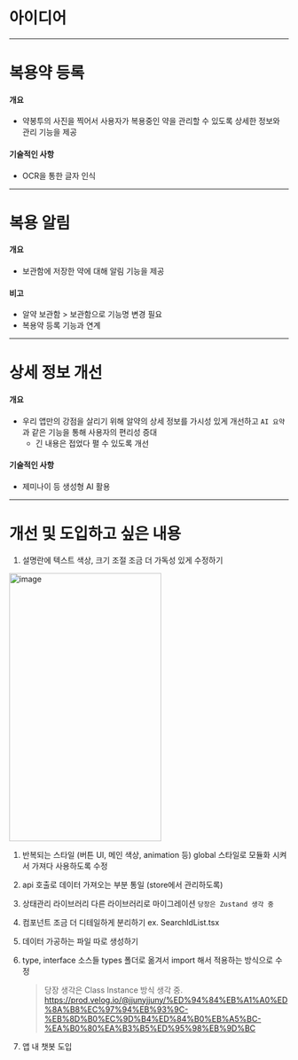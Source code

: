 # 아이디어

---

# 복용약 등록
#### 개요
- 약봉투의 사진을 찍어서 사용자가 복용중인 약을 관리할 수 있도록 상세한 정보와 관리 기능을 제공

#### 기술적인 사항
- OCR을 통한 글자 인식

---

# 복용 알림
#### 개요
- 보관함에 저장한 약에 대해 알림 기능을 제공

#### 비고
- 알약 보관함 > 보관함으로 기능명 변경 필요
- 복용약 등록 기능과 연계

---

# 상세 정보 개선
#### 개요
- 우리 앱만의 강점을 살리기 위해 알약의 상세 정보를 가시성 있게 개선하고 `AI 요약`과 같은 기능을 통해 사용자의 편리성 증대
  - 긴 내용은 접었다 펼 수 있도록 개선

#### 기술적인 사항
- 제미나이 등 생성형 AI 활용


---
# 개선 및 도입하고 싶은 내용
1. 설명란에 텍스트 색상, 크기 조절 조금 더 가독성 있게 수정하기

<img width="274" height="484" alt="image" src="https://github.com/user-attachments/assets/8a02bd97-4ff4-4c5a-b88f-48b5489ac9d9" />


1. 반복되는 스타일 (버튼 UI, 메인 색상, animation 등) global 스타일로 모듈화 시켜서 가져다 사용하도록 수정
2. api 호출로 데이터 가져오는 부분 통일 (store에서 관리하도록)
3. 상태관리 라이브러리 다른 라이브러리로 마이그레이션 `당장은 Zustand 생각 중`
4. 컴포넌트 조금 더 디테일하게 분리하기 ex. SearchIdList.tsx
5. 데이터 가공하는 파일 따로 생성하기
6. type, interface 소스들 types 폴더로 옮겨서 import 해서 적용하는 방식으로 수정
    
    > 당장 생각은 Class Instance 방식 생각 중.
    https://prod.velog.io/@jjunyjjuny/%ED%94%84%EB%A1%A0%ED%8A%B8%EC%97%94%EB%93%9C-%EB%8D%B0%EC%9D%B4%ED%84%B0%EB%A5%BC-%EA%B0%80%EA%B3%B5%ED%95%98%EB%9D%BC
    
7. 앱 내 챗봇 도입
